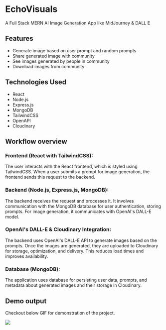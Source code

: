 # EchoVisuals
A Full Stack MERN AI Image Generation App like MidJourney &amp; DALL E 

## Features

- Generate image based on user prompt and random prompts
- Share generated image with community
- See images generated by people in community
- Download images from community

## Technologies Used

- React
- Node.js
- Express.js
- MongoDB
- TailwindCSS
- OpenAPI
- Cloudinary

## Workflow overview

### Frontend (React with TailwindCSS): 
The user interacts with the React frontend, which is styled using TailwindCSS. When a user submits a prompt for image generation, the frontend sends this request to the backend.

### Backend (Node.js, Express.js, MongoDB): 
The backend receives the request and processes it. It involves communication with the MongoDB database for user authentication, storing prompts. For image generation, it communicates with OpenAI's DALL-E model.

### OpenAI's DALL-E & Cloudinary Integration: 
The backend uses OpenAI's DALL-E API to generate images based on the prompts. Once the images are generated, they are uploaded to Cloudinary for storage, optimization, and delivery. This reduces load times and improves availability.

### Database (MongoDB): 
The application uses database for persisting user data, prompts, and metadata about generated images and their storage in Cloudinary.


## Demo output

Checkout below GIF for demonstration of the project.

![](https://github.com/sourabhk25/EchoVisuals/blob/master/echoVisuals_output.gif)